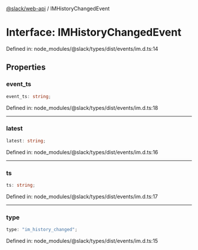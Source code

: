 [@slack/web-api](../index.md) / IMHistoryChangedEvent

# Interface: IMHistoryChangedEvent

Defined in: node\_modules/@slack/types/dist/events/im.d.ts:14

## Properties

### event\_ts

```ts
event_ts: string;
```

Defined in: node\_modules/@slack/types/dist/events/im.d.ts:18

***

### latest

```ts
latest: string;
```

Defined in: node\_modules/@slack/types/dist/events/im.d.ts:16

***

### ts

```ts
ts: string;
```

Defined in: node\_modules/@slack/types/dist/events/im.d.ts:17

***

### type

```ts
type: "im_history_changed";
```

Defined in: node\_modules/@slack/types/dist/events/im.d.ts:15

